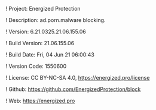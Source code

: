 ! Project: Energized Protection

! Description: ad.porn.malware blocking.

! Version: 6.21.0325.21.06.155.06

! Build Version: 21.06.155.06

! Build Date: Fri, 04 Jun 21 06:00:43

! Version Code: 1550600

! License: CC BY-NC-SA 4.0, https://energized.pro/license

! Github: https://github.com/EnergizedProtection/block

! Web: https://energized.pro
